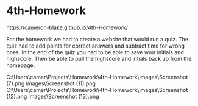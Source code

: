 # 4th-Homework
https://cameron-blake.github.io/4th-Homework/

For the homework we had to create a website that would run a quiz. The quiz had to add points for correct answers and subtract time for wrong ones. In the end of the quiz you had to be able to save your initials and highscore. Then be able to pull the highscore and intials back up from the homepage.

C:\Users\camer\Projects\Homework\4th-Homework\images\Screenshot (7).png
images\Screenshot (11).png
C:\Users\camer\Projects\Homework\4th-Homework\images\Screenshot (12).png
images\Screenshot (13).png